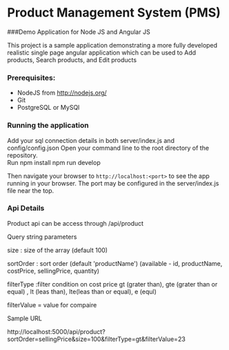 # Product Management System (PMS) 
###Demo Application for Node JS and Angular JS

This project is a sample application demonstrating a more fully developed realistic single page
angular application which can be used to Add products, Search products, and Edit products


### Prerequisites:
* NodeJS from http://nodejs.org/
* Git 
* PostgreSQL or MySQl

### Running the application
Add your sql connection details in both server/index.js and config/config.json
Open your command line to the root directory of the repository.  
Run 
npm install
npm run develop 

Then navigate your browser to `http://localhost:<port>` to see the app running in
your browser.  The port may be configured in the server/index.js file near the top.

### Api Details

Product api can be access through /api/product

Query string parameters

size : size of the array (default 100)

sortOrder : sort order (default 'productName') (available - id, productName, costPrice, sellingPrice, quantity)

filterType :filter condition on cost price gt (grater than),  gte (grater than or equal)  , lt (leas than), lte(leas than or equal), e (equl)

filterValue = value for compaire

Sample URL

http://localhost:5000/api/product?sortOrder=sellingPrice&size=100&filterType=gt&filterValue=23
